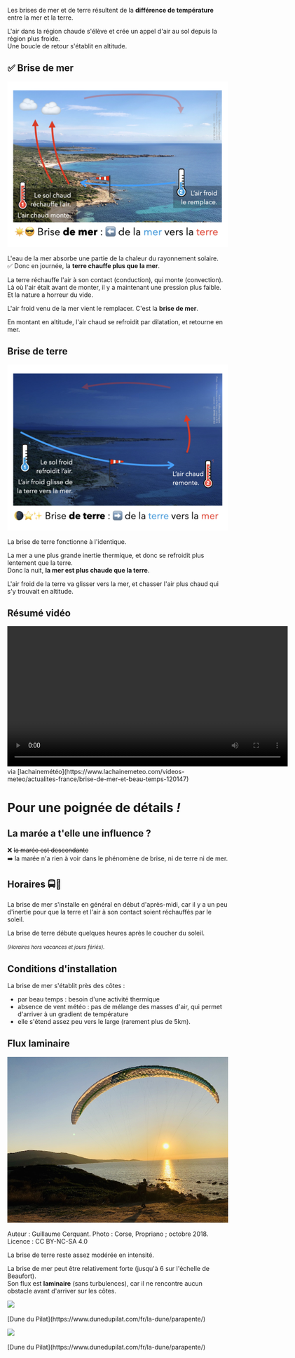 <!--
A87V (similar: A88V)
Par beau temps, la brise de mer souffle lorsque :
-->

Les brises de mer et de terre résultent de la **différence de température** entre la mer et la terre.  

L'air dans la région chaude s'élève et crée un appel d'air au sol depuis la région plus froide.  
Une boucle de retour s'établit en altitude.


## ✅ Brise de mer
![](brise-mer.jpeg)

L'eau de la mer absorbe une partie de la chaleur du rayonnement solaire.  
✅ Donc en journée, la **terre chauffe plus que la mer**.  

La terre réchauffe l'air à son contact (conduction), qui monte (convection).  
Là où l'air était avant de monter, il y a maintenant une pression plus faible. Et la nature a horreur du vide.

L'air froid venu de la mer vient le remplacer. C'est la **brise de mer**.

En montant en altitude, l'air chaud se refroidit par dilatation, et retourne en mer.

## Brise de terre

![](brise-terre.jpeg)

La brise de terre fonctionne à l'identique.  

La mer a une plus grande inertie thermique, et donc se refroidit plus lentement que la terre.  
Donc la nuit, **la mer est plus chaude que la terre**.

L'air froid de la terre va glisser vers la mer, et chasser l'air plus chaud qui s'y trouvait en altitude.


## Résumé vidéo

<video controls="" width="640">
<source src="https://static1.mclcm.net/images/publicator_2009/videotheque/publie/lcm_episodique/web/2013/06/ACTU_20130625_18H_BRISE_H264.mp4?ts=20130625180000" type="video/mp4">
Désolé, vous navigateur ne supporte pas le HTML5.
</video>

<figcaption>via [lachainemétéo](https://www.lachainemeteo.com/videos-meteo/actualites-france/brise-de-mer-et-beau-temps-120147)</figcaption>
    
    

# Pour une poignée de détails <i>!</i>

## La marée a t'elle une influence ?

❌ <strike>la marée est descendante</strike>  
➡️ la marée n'a rien à voir dans le phénomène de brise, ni de terre ni de mer.

## Horaires 🚍🚏

La brise de mer s'installe en général en début d'après-midi, car il y a un peu d'inertie pour que la terre et l'air à son contact soient réchauffés par le soleil.

La brise de terre débute quelques heures après le coucher du soleil. 

*<small>(Horaires hors vacances et jours fériés).</small>*


## Conditions d'installation

La brise de mer s'établit près des côtes :

* par beau temps : besoin d'une activité thermique
* absence de vent météo : pas de mélange des masses d'air, qui permet d'arriver à un gradient de température
* elle s'étend assez peu vers le large (rarement plus de 5km).


## Flux laminaire

![](Propriano-Thierry.jpg)
<figcaption>Auteur : Guillaume Cerquant. Photo : Corse, Propriano ; octobre 2018. Licence : CC BY-NC-SA 4.0</figcaption>

La brise de terre reste assez modérée en intensité.

La brise de mer peut être relativement forte (jusqu'à 6 sur l'échelle de Beaufort).  
Son flux est **laminaire** (sans turbulences), car il ne rencontre aucun obstacle avant d'arriver sur les côtes.



![](https://image.jimcdn.com/app/cms/image/transf/none/path/sd0147b320ef483e2/image/if15400b6a184b4b5/version/1461786638/image.jpg)
<figcaption>[Dune du Pilat](https://www.dunedupilat.com/fr/la-dune/parapente/)</figcaption>

![](https://image.jimcdn.com/app/cms/image/transf/format=jpg/path/sd0147b320ef483e2/image/i117e8e18b2a36c99/version/1389273620/image.jpg)
<figcaption>[Dune du Pilat](https://www.dunedupilat.com/fr/la-dune/parapente/)</figcaption>
